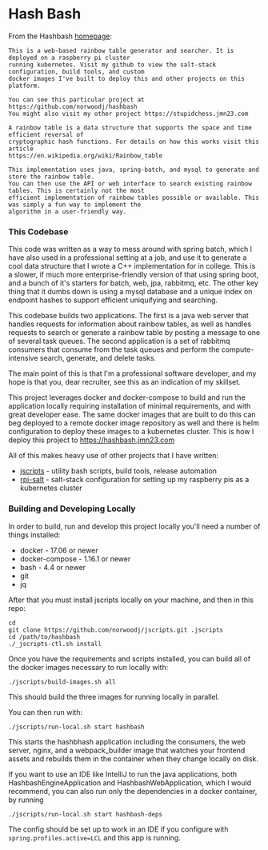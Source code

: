Hash Bash
============
From the Hashbash [homepage](https://hashbash.jmn23.com):

```
This is a web-based rainbow table generator and searcher. It is deployed on a raspberry pi cluster
running kubernetes. Visit my github to view the salt-stack configuration, build tools, and custom
docker images I've built to deploy this and other projects on this platform.

You can see this particular project at https://github.com/norwoodj/hashbash
You might also visit my other project https://stupidchess.jmn23.com

A rainbow table is a data structure that supports the space and time efficient reversal of
cryptographic hash functions. For details on how this works visit this article
https://en.wikipedia.org/wiki/Rainbow_table

This implementation uses java, spring-batch, and mysql to generate and store the rainbow table.
You can then use the API or web interface to search existing rainbow tables. This is certainly not the most
efficient implementation of rainbow tables possible or available. This was simply a fun way to implement the
algorithm in a user-friendly way.
```

### This Codebase
This code was written as a way to mess around with spring batch, which I have also used in a professional
setting at a job, and use it to generate a cool data structure that I wrote a C++ implementation
for in college. This is a slower, if much more enterprise-friendly version of that using spring boot,
and a bunch of it's starters for batch, web, jpa, rabbitmq, etc. The other key thing that it dumbs down is
using a mysql database and a unique index on endpoint hashes to support efficient uniquifying and searching.

This codebase builds two applications. The first is a java web server that handles requests for information
about rainbow tables, as well as handles requests to search or generate a rainbow table by posting a message
to one of several task queues. The second application is a set of rabbitmq consumers that consume from the 
task queues and perform the compute-intensive search, generate, and delete tasks.

The main point of this is that I'm a professional software developer, and my hope is that you, dear recruiter,
see this as an indication of my skillset.

This project leverages docker and docker-compose to build and run the application locally requiring
installation of minimal requirements, and with great developer ease. The same docker images that are built
to do this can beg deployed to a remote docker image repository as well and there is helm configuration to
deploy these images to a kubernetes cluster. This is how I deploy this project to
https://hashbash.jmn23.com

All of this makes heavy use of other projects that I have written:

* [jscripts](https://github.com/norwoodj/jscripts) - utility bash scripts, build tools, release automation
* [rpi-salt](https://github.com/norwoodj/rpi-salt) - salt-stack configuration for setting up my raspberry pis
  as a kubernetes cluster

### Building and Developing Locally
In order to build, run and develop this project locally you'll need a number of things installed:

* docker - 17.06 or newer
* docker-compose - 1.16.1 or newer
* bash - 4.4 or newer
* git
* jq

After that you must install jscripts locally on your machine, and then in this repo:
```
cd
git clone https://github.com/norwoodj/jscripts.git .jscripts
cd /path/to/hashbash
./_jscripts-ctl.sh install
```

Once you have the requirements and scripts installed, you can build all of the docker images necessary
to run locally with:
```
./jscripts/build-images.sh all
```

This should build the three images for running locally in parallel.

You can then run with:
```
./jscripts/run-local.sh start hashbash
```

This starts the hashbhash application including the consumers, the web server, nginx, and a webpack_builder
image that watches your frontend assets and rebuilds them in the container when they change locally on disk.

If you want to use an IDE like IntelliJ to run the java applications, both HashbashEngineApplication and 
HashbashWebApplication, which I would recommend, you can also run only the dependencies in a docker container,
by running
```
./jscripts/run-local.sh start hashbash-deps
```

The config should be set up to work in an IDE if you configure with `spring.profiles.active=LCL` and this
app is running.
